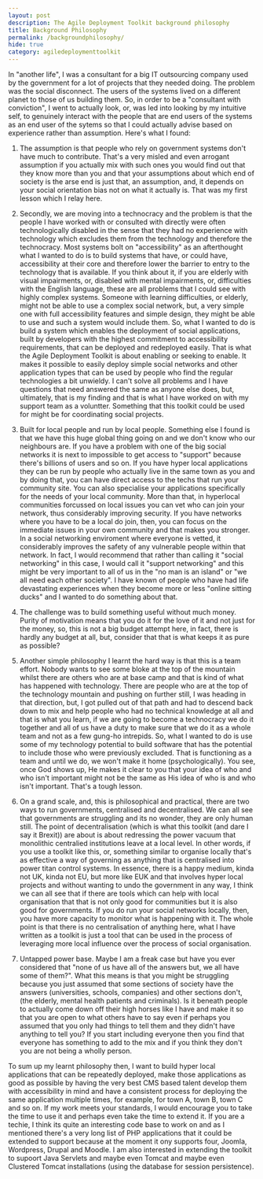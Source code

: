 ```yaml
---
layout: post
description: The Agile Deployment Toolkit background philosophy
title: Background Philosophy
permalink: /backgroundphilosophy/
hide: true
category: agiledeploymenttoolkit
---
```


In "another life", I was a consultant for a big IT outsourcing company used by the government for a lot of projects that they needed doing. The problem was the social disconnect. The users of the systems lived on a different planet to those of us building them. So, in order to be a "consultant with conviction", I went to actually look, or, was led into looking by my intuitive self, to genuinely interact with the people that are end users of the systems as an end user of the sytems so that I could actually advise based on experience rather than assumption. Here's what I found:

1. The assumption is that people who rely on government systems don't have much to contribute. That's a very misled and even arrogant assumption if you actually mix with such ones you would find out that they know more than you and that your assumptions about which end of society is the arse end is just that, an assumption, and, it depends on your social orientation bias not on what it actually is. That was my first lesson which I relay here. 

2. Secondly, we are moving into a technocracy and the problem is that the people I have worked with or consulted with directly were often technologically disabled in the sense that they had no experience with technology which excludes them from the technology and therefore the technocracy. Most systems bolt on "accessibility" as an afterthought what I wanted to do is to build systems that have, or could have, accessibility at their core and therefore lower the barrier to entry to the technology that is available. If you think about it, if you are elderly with visual impairments, or, disabled with mental impairments, or, difficulties with the English language, these are all problems that I could see with highly complex systems. Someone with learning difficulties, or elderly, might not be able to use a complex social network, but, a very simple one with full accessibility features and simple design, they might be able to use and such a system would include them. So, what I wanted to do is build a system which enables the deployment of social applications, built by developers with the highest commitment to accessibility requirements, that can be deployed and redeployed easily. That is what the Agile Deployment Toolkit is about enabling or seeking to enable. It makes it possible to easily deploy simple social networks and other application types that can be used by people who find the regular technologies a bit unwieldy. I can't solve all problems and I have questions that need answered the same as anyone else does, but, ultimately, that is my finding and that is what I have worked on with my support team as a voluntter. Something that this toolkit could be used for might be for coordinating social projects. 

3. Built for local people and run by local people. Something else I found is that we have this huge global thing going on and we don't know who our neighbours are. If you have a problem with one of the big social networks it is next to impossible to get access to "support" because there's billions of users and so on. If you have hyper local applications they can be run by people who actually live in the same town as you and by doing that, you can have direct access to the techs that run your community site. You can also specialise your applications specifically for the needs of your local community. More than that, in hyperlocal communities forcussed on local issues you can vet who can join your network, thus considerably improving security. If you have networks where you have to be a local do join, then, you can focus on the immediate issues in your own community and that makes you stronger. In a social networking enviroment where everyone is vetted, it considerably improves the safety of any vulnerable people within that network. In fact, I would recommend that rather than calling it "social networking" in this case, I would call it "support networking" and this might be very important to all of us in the "no man is an island" or "we all need each other society". I have known of people who have had life devastating experiences when they become more or less "online sitting ducks" and I wanted to do something about that. 

4. The challenge was to build something useful without much money. Purity of motivation means that you do it for the love of it and not just for the money, so, this is not a big budget attempt here, in fact, there is hardly any budget at all, but, consider that that is what keeps it as pure as possible?

5. Another simple philosophy I learnt the hard way is that this is a team effort. Nobody wants to see some bloke at the top of the mountain whilst there are others who are at base camp and that is kind of what has happened with technology. There are people who are at the top of the technology mountain and pushing on further still, I was heading in that direction, but, I got pulled out of that path and had to descend back down to mix and help people who had no technical knowledge at all and that is what you learn, if we are going to become a technocracy we do it together and all of us have a duty to make sure that we do it as a whole team and not as a few gung-ho intrepids. So, what I wanted to do is use some of my technology potential to build software that has the potential to include those who were previously excluded. That is functioning as a team and until we do, we won't make it home (psychologically). You see, once God shows up, He makes it clear to you that your idea of who and who isn't important might not be the same as His idea of who is and who isn't important. That's a tough lesson. 

6. On a grand scale, and, this is philosophical and practical, there are two ways to run governments, centralised and decentralised. We can all see that governments are struggling and its no wonder, they are only human still. The point of decentralisation (which is what this toolkit (and dare I say it Brexit)) are about is about redressing the power vacuum that monolithic centralied institutions leave at a local level. In other words, if you use a toolkit like this, or, something similar to organise locally that's as effective a way of governing as anything that is centralised into power titan control systems. In essence, there is a happy medium, kinda not UK, kinda not EU, but more like EUK and that involves hyper local projects and without wanting to undo the government in any way, I think we can all see that if there are tools which can help with local organisation that that is not only good for communities but it is also good for governments. If you do run your social networks locally, then, you have more capacity to monitor what is happening with it. The whole point is that there is no centralisation of anything here, what I have written as a toolkit is just a tool that can be used in the process of leveraging more local influence over the process of social organisation.  

7. Untapped power base. Maybe I am a freak case but have you ever considered that "none of us have all of the answers but, we all have some of them?". What this means is that you might be struggling because you just assumed that some sections of society have the answers (universities, schools, companies) and other sections don't, (the elderly, mental health patients and criminals). Is it beneath people to actually come down off their high horses like I have and make it so that you are open to what others have to say even if perhaps you assumed that you only had things to tell them and they didn't have anything to tell you? If you start including everyone then you find that everyone has something to add to the mix and if you think they don't you are not being a wholly person.

To sum up my learnt philosophy then, I want to build hyper local applications that can be repeatedly deployed, make those applications as good as possible by having the very best CMS based talent develop them with accessibility in mind and have a consistent process for deploying the same application multiple times, for example, for town A, town B, town C and so on. If my work meets your standards, I would encourage you to take the time to use it and perhaps even take the time to extend it. If you are a techie, I think its quite an interesting code base to work on and as I mentioned there's a very long list of PHP applications that it could be extended to support because at the moment it ony supports four, Joomla, Wordpress, Drupal and Moodle. I am also interested in extending the toolkit to supoort Java Servlets and maybe even Tomcat and maybe even Clustered Tomcat installations (using the database for session persistence). 
